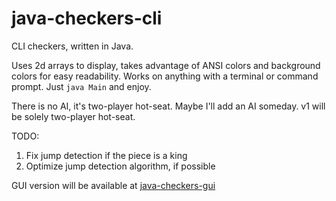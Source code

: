 # java-checkers-cli
CLI checkers, written in Java.

Uses 2d arrays to display, takes advantage of ANSI colors and background colors for easy readability. Works on anything with a terminal or command prompt. Just `java Main` and enjoy.

There is no AI, it's two-player hot-seat. Maybe I'll add an AI someday. v1 will be solely two-player hot-seat.

TODO:
1. Fix jump detection if the piece is a king
2. Optimize jump detection algorithm, if possible

GUI version will be available at [java-checkers-gui](https://github.com/RealKGB/java-checkers-gui)
